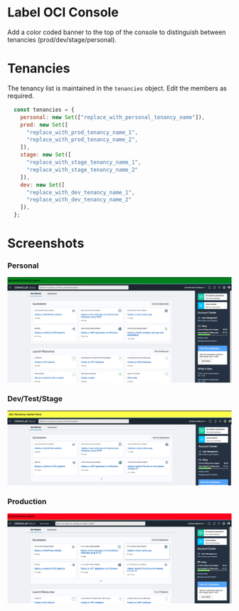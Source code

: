 # Label OCI Console

Add a color coded banner to the top of the console to distinguish between tenancies (prod/dev/stage/personal).

# Tenancies

The tenancy list is maintained in the `tenancies` object. Edit the members as required.
```javascript
  const tenancies = {
    personal: new Set(["replace_with_personal_tenancy_name"]),
    prod: new Set([
      "replace_with_prod_tenancy_name_1",
      "replace_with_prod_tenancy_name_2",
    ]),
    stage: new Set([
      "replace_with_stage_tenancy_name_1",
      "replace_with_stage_tenancy_name_2"
    ]),
    dev: new Set([
      "replace_with_dev_tenancy_name_1",
      "replace_with_dev_tenancy_name_2"
    ]),
  };
```

# Screenshots

### Personal

![Personal tenancy](../images/personal_tenancy.png)

### Dev/Test/Stage

![Dev tenancy](../images/dev_tenancy.png)

### Production

![Prod tenancy](../images/prod_tenancy.png)
